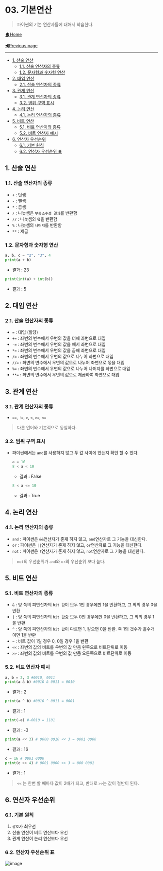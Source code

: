 # 03. 기본연산

> 파이썬의 기본 연산자들에 대해서 학습한다.

[🏠Home](https://github.com/batboy118/Study_Note)

[◀Previous page ](./)

---

<!-- TOC -->

- [1. 산술 연산](#1-산술-연산)
	- [1.1. 산술 연산자의 종류](#11-산술-연산자의-종류)
	- [1.2. 문자형과 숫자형 연산](#12-문자형과-숫자형-연산)
- [2. 대입 연산](#2-대입-연산)
	- [2.1. 산술 연산자의 종류](#21-산술-연산자의-종류)
- [3. 관계 연산](#3-관계-연산)
	- [3.1. 관계 연산자의 종류](#31-관계-연산자의-종류)
	- [3.2. 범위 구역 표시](#32-범위-구역-표시)
- [4. 논리 연산](#4-논리-연산)
	- [4.1. 논리 연산자의 종류](#41-논리-연산자의-종류)
- [5. 비트 연산](#5-비트-연산)
	- [5.1. 비트 연산자의 종류](#51-비트-연산자의-종류)
	- [5.2. 비트 연산자 예시](#52-비트-연산자-예시)
- [6. 연산자 우선순위](#6-연산자-우선순위)
	- [6.1. 기본 원칙](#61-기본-원칙)
	- [6.2. 연산자 우선순위 표](#62-연산자-우선순위-표)

<!-- /TOC -->

## 1. 산술 연산

### 1.1. 산술 연산자의 종류

- `+` : 덧셈
- `-` : 뺄셈
- `*` : 곱셈
- `/` : 나눗셈은 `부동소수점 결과`를 반환함
- `//` : 나눗셈의 `몫`을 반환함
- `%` : 나눗셈의 `나머지`를 반환함
- `**` : 제곱

### 1.2. 문자형과 숫자형 연산

```python
a, b, c = "2", "3", 4
print(a + b)
```

- 결과 : 23

```python
print(int(a) + int(b))
```

- 결과 : 5

## 2. 대입 연산

### 2.1. 산술 연산자의 종류

- `=` : 대입 (할당)
- `+=` : 좌변의 변수에서 우변의 값을 더해 좌변으로 대입
- `-=` : 좌변의 변수에서 우변의 값을 빼서 좌변으로 대입
- `*=` : 좌변의 변수에서 우변의 값을 곱해 좌변으로 대입
- `/=` : 좌변의 변수에서 우변의 값으로 나누어 좌변으로 대입
- `//=` : 좌변의 변수에서 우변의 값으로 나누어 좌변으로 몫을 대입
- `%=` : 좌변의 변수에서 우변의 값으로 나누어 나머지를 좌변으로 대입
- `**=` : 좌변의 변수에서 우변의 값으로 제곱하여 좌변으로 대입

## 3. 관계 연산

### 3.1. 관계 연산자의 종류

- `==`, `!=`, `>`, `<`, `>=`, `<=`

> 다른 언어와 기본적으로 동일하다.

### 3.2. 범위 구역 표시

- 파이썬에서는 `and`를 사용하지 않고 두 값 사이에 있는지 확인 할 수 있다.

  ```python
  a = 10
  8 < a < 10
  ```

  - 결과 : False

  ```python
  8 < a <= 10
  ```

  - 결과 : True

## 4. 논리 연산

### 4.1. 논리 연산자의 종류

- `and` : 파이썬은 `&&`연산자가 존재 하지 않고, `and`연산자로 그 기능을 대신한다.
- `or` : 파이썬은 `||`연산자가 존재 하지 않고, `or`연산자로 그 기능을 대신한다.
- `not` : 파이썬은 `!`연산자가 존재 하지 않고, `not`연산자로 그 기능을 대신한다.

> `not`의 우선순위가 `and`와 `or`의 우선순위 보다 높다.

## 5. 비트 연산

### 5.1. 비트 연산자의 종류

- `&` : 양 쪽의 피연산자의 `bit 값`이 모두 1인 경우에만 1을 반환하고, 그 외의 경우 0을 반환
- `|` : 양 쪽의 피연산자의 `bit 값`중 모두 0인 경우에만 0을 반환하고, 그 외의 경우 1을 반환
- `^` : 양 쪽의 피연산자의 `bit 값`이 다르면 1, 같으면 0을 반환. 즉 1의 갯수가 홀수개이면 1을 반환
- `~` : 비트 값이 1일 경우 0, 0일 경우 1을 반환
- `<<` : 좌변의 값의 비트를 우변의 값 만큼 왼쪽으로 비트단위로 이동
- `>>` : 좌변의 값의 비트를 우변의 값 만큼 오른쪽으로 비트단위로 이동

### 5.2. 비트 연산자 예시

```python
a, b = 2, 3 #0010, 0011
print(a & b) #0010 & 0011 = 0010
```

- 결과 : 2

```python
print(a ^ b) #0010 ^ 0011 = 0001
```

- 결과 : 1

```python
print(~a) #~0010 = 1101
```

- 결과 : -3

```python
print(a << 3) # 0000 0010 << 3 = 0001 0000
```

- 결과 : 16

```python
c = 16 # 0001 0000
print(c >> 4) # 0001 0000 >> 3 = 000 0001
```

- 결과 : 1

> `<<` 는 한번 할 때마다 값이 2배가 되고, 반대로 `>>`는 값이 절반이 된다.

## 6. 연산자 우선순위

### 6.1. 기본 원칙

1. `괄호`가 최우선
2. 산술 연산이 비트 연산보다 우선
3. 관계 연산이 논리 연산보다 우선

### 6.2. 연산자 우선순위 표

![image](https://user-images.githubusercontent.com/53181778/77511585-4961f780-6e69-11ea-93a7-f7bfbd94e13f.png)
